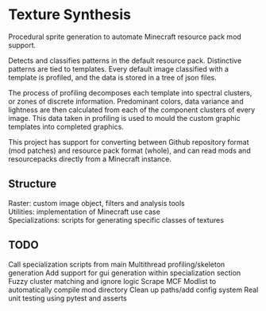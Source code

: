 Texture Synthesis
=================


Procedural sprite generation to automate Minecraft resource pack mod support.  

Detects and classifies patterns in the default resource pack. Distinctive patterns are tied to templates. Every default image classified with a template is profiled, and the data is stored in a tree of json files.

The process of profiling decomposes each template into spectral clusters, or zones of discrete information. Predominant colors, data variance and lightness are then calculated from each of the component clusters of every image. This data taken in profiling is used to mould the custom graphic templates into completed graphics.

This project has support for converting between Github repository format (mod patches) and resource pack format (whole), and can read mods and resourcepacks directly from a Minecraft instance.


Structure
---------
Raster: custom image object, filters and analysis tools  
Utilities: implementation of Minecraft use case  
Specializations: scripts for generating specific classes of textures


TODO
---------
Call specialization scripts from main
Multithread profiling/skeleton generation
Add support for gui generation within specialization section
Fuzzy cluster matching and ignore logic
Scrape MCF Modlist to automatically compile mod directory
Clean up paths/add config system
Real unit testing using pytest and asserts

